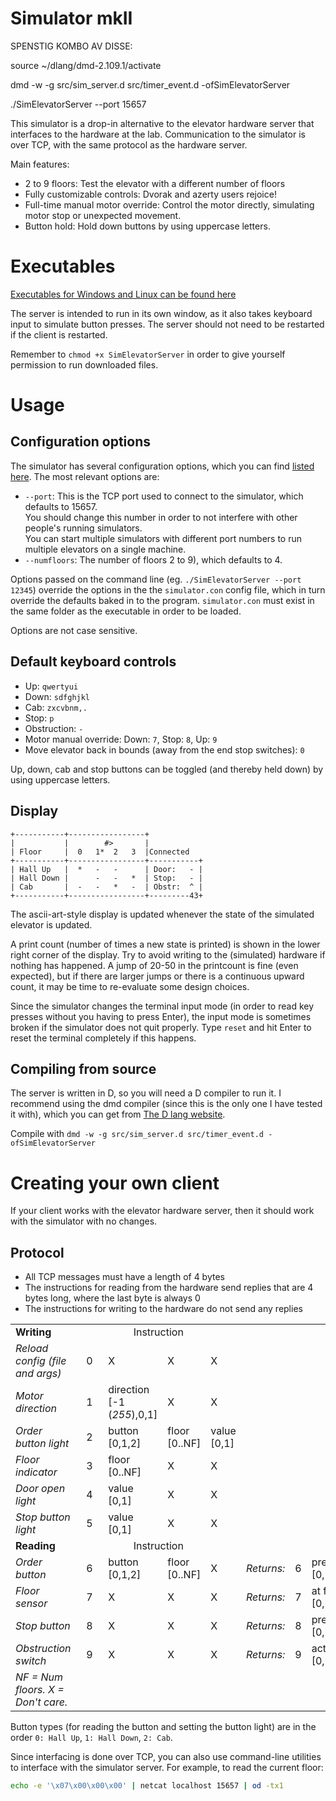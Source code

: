 Simulator mkII
==============
SPENSTIG KOMBO AV DISSE:

source ~/dlang/dmd-2.109.1/activate

dmd -w -g src/sim_server.d src/timer_event.d -ofSimElevatorServer

./SimElevatorServer --port 15657


This simulator is a drop-in alternative to the elevator hardware server that interfaces to the hardware at the lab. Communication to the simulator is over TCP, with the same protocol as the hardware server.

Main features:
 - 2 to 9 floors: Test the elevator with a different number of floors
 - Fully customizable controls: Dvorak and azerty users rejoice!
 - Full-time manual motor override: Control the motor directly, simulating motor stop or unexpected movement.
 - Button hold: Hold down buttons by using uppercase letters.

 
Executables
===========
 
[Executables for Windows and Linux can be found here](https://github.com/TTK4145/Simulator-v2/releases/latest)
 
The server is intended to run in its own window, as it also takes keyboard input to simulate button presses. The server should not need to be restarted if the client is restarted.

Remember to `chmod +x SimElevatorServer` in order to give yourself permission to run downloaded files.
 
Usage
=====

Configuration options
---------------------

The simulator has several configuration options, which you can find [listed here](simulator.con). The most relevant options are:
 - `--port`: This is the TCP port used to connect to the simulator, which defaults to 15657.  
 You should change this number in order to not interfere with other people's running simulators.  
 You can start multiple simulators with different port numbers to run multiple elevators on a single machine.
 - `--numfloors`: The number of floors 2 to 9), which defaults to 4.
 
Options passed on the command line (eg. `./SimElevatorServer --port 12345`) override the options in the the `simulator.con` config file, which in turn override the defaults baked in to the program. `simulator.con` must exist in the same folder as the executable in order to be loaded.

Options are not case sensitive.
 

Default keyboard controls
-------------------------

 - Up: `qwertyui`
 - Down: `sdfghjkl`
 - Cab: `zxcvbnm,.`
 - Stop: `p`
 - Obstruction: `-`
 - Motor manual override: Down: `7`, Stop: `8`, Up: `9`
 - Move elevator back in bounds (away from the end stop switches): `0`

Up, down, cab and stop buttons can be toggled (and thereby held down) by using uppercase letters.


Display
-------

```
+-----------+-----------------+
|           |        #>       |
| Floor     |  0   1*  2   3  |Connected
+-----------+-----------------+-----------+
| Hall Up   |  *   -   -      | Door:   - |
| Hall Down |      -   -   *  | Stop:   - |
| Cab       |  -   -   *   -  | Obstr:  ^ |
+-----------+-----------------+---------43+
```

The ascii-art-style display is updated whenever the state of the simulated elevator is updated.

A print count (number of times a new state is printed) is shown in the lower right corner of the display. Try to avoid writing to the (simulated) hardware if nothing has happened. A jump of 20-50 in the printcount is fine (even expected), but if there are larger jumps or there is a continuous upward count, it may be time to re-evaluate some design choices.

Since the simulator changes the terminal input mode (in order to read key presses without you having to press Enter), the input mode is sometimes broken if the simulator does not quit properly. Type `reset` and hit Enter to reset the terminal completely if this happens.

Compiling from source
---------------------

The server is written in D, so you will need a D compiler to run it. I recommend using the dmd compiler (since this is the only one I have tested it with), which you can get from [The D lang website](http://dlang.org/download.html#dmd).

Compile with `dmd -w -g src/sim_server.d src/timer_event.d -ofSimElevatorServer`


Creating your own client
========================

If your client works with the elevator hardware server, then it should work with the simulator with no changes. 

Protocol
--------

 - All TCP messages must have a length of 4 bytes
 - The instructions for reading from the hardware send replies that are 4 bytes long, where the last byte is always 0
 - The instructions for writing to the hardware do not send any replies

<table>
    <tbody>
        <tr>
            <td><strong>Writing</strong></td>
            <td align="center" colspan="4">Instruction</td>
            <td align="center" colspan="0" rowspan="7"></td>
        </tr>
        <tr>
            <td><em>Reload config (file and args)</em></td>
            <td>&nbsp;&nbsp;0&nbsp;&nbsp;</td>
            <td>X</td>
            <td>X</td>
            <td>X</td>
        </tr>
        <tr>
            <td><em>Motor direction</em></td>
            <td>&nbsp;&nbsp;1&nbsp;&nbsp;</td>
            <td>direction<br>[-1 (<em>255</em>),0,1]</td>
            <td>X</td>
            <td>X</td>
        </tr>
        <tr>
            <td><em>Order button light</em></td>
            <td>&nbsp;&nbsp;2&nbsp;&nbsp;</td>
            <td>button<br>[0,1,2]</td>
            <td>floor<br>[0..NF]</td>
            <td>value<br>[0,1]</td>
        </tr>
        <tr>
            <td><em>Floor indicator</em></td>
            <td>&nbsp;&nbsp;3&nbsp;&nbsp;</td>
            <td>floor<br>[0..NF]</td>
            <td>X</td>
            <td>X</td>
        </tr>
        <tr>
            <td><em>Door open light</em></td>
            <td>&nbsp;&nbsp;4&nbsp;&nbsp;</td>
            <td>value<br>[0,1]</td>
            <td>X</td>
            <td>X</td>
        </tr>
        <tr>
            <td><em>Stop button light</em></td>
            <td>&nbsp;&nbsp;5&nbsp;&nbsp;</td>
            <td>value<br>[0,1]</td>
            <td>X</td>
            <td>X</td>
        </tr>
        <tr>
            <td><strong>Reading</strong></td>
            <td align="center" colspan="4">Instruction</td>
            <td></td>
            <td align="center" colspan="4">Output</td>
        </tr>
        <tr>
            <td><em>Order button</em></td>
            <td>&nbsp;&nbsp;6&nbsp;&nbsp;</td>
            <td>button<br>[0,1,2]</td>
            <td>floor<br>[0..NF]</td>
            <td>X</td>
            <td align="right"><em>Returns:</em></td>
            <td>6</td>
            <td>pressed<br>[0,1]</td>
            <td>0</td>
            <td>0</td>
        </tr>
        <tr>
            <td><em>Floor sensor</em></td>
            <td>&nbsp;&nbsp;7&nbsp;&nbsp;</td>
            <td>X</td>
            <td>X</td>
            <td>X</td>
            <td align="right"><em>Returns:</em></td>
            <td>7</td>
            <td>at floor<br>[0,1]</td>
            <td>floor<br>[0..NF]</td>
            <td>0</td>
        </tr>
        <tr>
            <td><em>Stop button</em></td>
            <td>&nbsp;&nbsp;8&nbsp;&nbsp;</td>
            <td>X</td>
            <td>X</td>
            <td>X</td>
            <td align="right"><em>Returns:</em></td>
            <td>8</td>
            <td>pressed<br>[0,1]</td>
            <td>0</td>
            <td>0</td>
        </tr>
        <tr>
            <td><em>Obstruction switch</em></td>
            <td>&nbsp;&nbsp;9&nbsp;&nbsp;</td>
            <td>X</td>
            <td>X</td>
            <td>X</td>
            <td align="right"><em>Returns:</em></td>
            <td>9</td>
            <td>active<br>[0,1]</td>
            <td>0</td>
            <td>0</td>
        </tr>
        <tr>
            <td colspan="0"><em>NF = Num floors. X = Don't care.</em></td>
        </tr>
    </tbody>
</table>

Button types (for reading the button and setting the button light) are in the order `0: Hall Up`, `1: Hall Down`, `2: Cab`.

Since interfacing is done over TCP, you can also use command-line utilities to interface with the simulator server. For example, to read the current floor:
```bash
echo -e '\x07\x00\x00\x00' | netcat localhost 15657 | od -tx1
```






